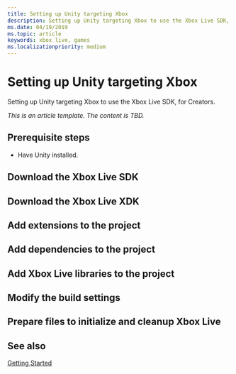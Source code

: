```yaml
---
title: Setting up Unity targeting Xbox
description: Setting up Unity targeting Xbox to use the Xbox Live SDK, for Creators.
ms.date: 04/19/2019
ms.topic: article
keywords: xbox live, games
ms.localizationpriority: medium
---
```


# Setting up Unity targeting Xbox

Setting up Unity targeting Xbox to use the Xbox Live SDK, for Creators.

_This is an article template. The content is TBD._


## Prerequisite steps

* Have Unity installed.


## Download the Xbox Live SDK


## Download the Xbox Live XDK


## Add extensions to the project


## Add dependencies to the project


## Add Xbox Live libraries to the project


## Modify the build settings


## Prepare files to initialize and cleanup Xbox Live


## See also

[Getting Started](../../../index.md)
